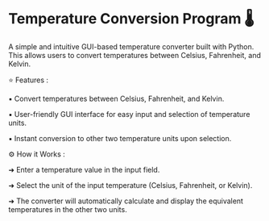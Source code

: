 # Temperature Conversion Program 🌡️
A simple and intuitive GUI-based temperature converter built with Python. This allows users to convert temperatures between Celsius, Fahrenheit, and Kelvin.


⭐ Features :


▪️ Convert temperatures between Celsius, Fahrenheit, and Kelvin.


▪️ User-friendly GUI interface for easy input and selection of temperature units.


▪️ Instant conversion to other two temperature units upon selection.


⚙️ How it Works :


➜ Enter a temperature value in the input field.


➜ Select the unit of the input temperature (Celsius, Fahrenheit, or Kelvin).


➜ The converter will automatically calculate and display the equivalent temperatures in the other two units.
